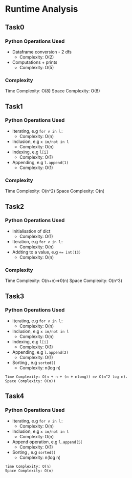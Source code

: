 # Runtime Analysis

## Task0

### Python Operations Used
- Dataframe conversion - 2 dfs
    - Complexity: O(2)
- Computations + prints
    - Complexity: O(5)

### Complexity
Time Complexity: O(8)
Space Complexity: O(8)


## Task1

### Python Operations Used
- Iterating, e.g `for v in l:`
    - Complexity: O(n)
- Inclusion, e.g `x in/not in l`
    - Complexity: O(n)
- Indexing, e.g `l[i]`
    - Complexity: O(1)
- Appending, e.g `l.append(1)`
    - Complexity: O(1)

### Complexity
Time Complexity: O(n^2)
Space Complexity: O(n)


## Task2

### Python Operations Used
- Initialisation of dict 
    - Complexity: O(1)
- Iteration, e.g `for v in l:`
    - Complexity: O(n)
- Addting to a value, e.g `+= int(13)`
    - Complexity: O(n)


### Complexity
Time Complexity: O(n+n)=>0(n)
Space Complexity: O(n^3)


## Task3

### Python Operations Used
- Iterating, e.g `for v in l:`
    - Complexity: O(n)
- Inclusion, e.g `x in/not in l`
    - Complexity: O(n)
- Indexing, e.g `l[i]`
    - Complexity: O(1)
- Appending, e.g `l.append(2)`
    - Complexity: O(1)
- Sorting , e.g `sorted()`
    - Complexity: n(log n)
```
Time Complexity: O(n + n + (n + nlong)) => O(n^2 log n).
Space Complexity: O(n))
```
## Task4

### Python Operations Used
- Iterating, e.g `for v in l:`
    - Complexity: O(n)
- Inclusion, e.g `x in/not in l`
    - Complexity: O(n)
- Append operation, e.g `l.append(5)`
    - Complexity: O(1)
- Sorting , e.g `sorted()`
    - Complexity: n(log n)
    
```
Time Complexity: O(n)
Space Complexity: O(n)
```


